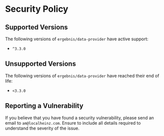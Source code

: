 # Security Policy

## Supported Versions

The following versions of `ergebnis/data-provider` have active support:

- `^3.3.0`

## Unsupported Versions

The following versions of `ergebnis/data-provider` have reached their end of life:

- `<3.3.0`

## Reporting a Vulnerability

If you believe that you have found a security vulnerability, please send an email to `am@localheinz.com`. Ensure to include all details required to understand the severity of the issue.
